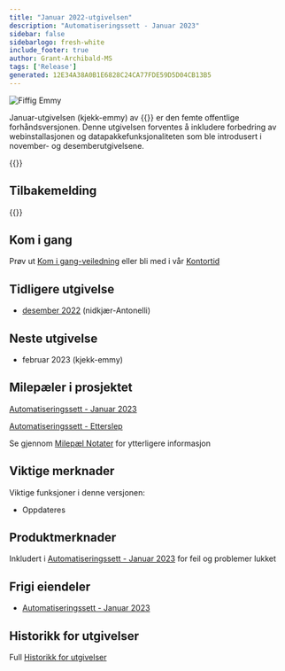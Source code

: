 ```yaml
---
title: "Januar 2022-utgivelsen"
description: "Automatiseringssett - Januar 2023"
sidebar: false
sidebarlogo: fresh-white
include_footer: true
author: Grant-Archibald-MS
tags: ['Release']
generated: 12E34A38A0B1E6828C24CA77FDE59D5D04CB13B5
---
```


<div class="optional">

![Fiffig Emmy](/images/nifty-emmy.png)

Januar-utgivelsen (kjekk-emmy) av {{<product-name>}} er den femte offentlige forhåndsversjonen. Denne utgivelsen forventes å inkludere forbedring av webinstallasjonen og datapakkefunksjonaliteten som ble introdusert i november- og desemberutgivelsene.

</div>

<div class="optional">

{{<presentationStyles>}}

## Tilbakemelding

{{<questions name="/content/nb/releases/january-2023.json" completed="Takk for at du gir tilbakemelding" showNavigationButtons="false" locale="nb">}}

</div>

<div class="optional">

## Kom i gang

Prøv ut [Kom i gang-veiledning](/nb/get-started) eller bli med i vår [Kontortid](/nb/office-hours)

## Tidligere utgivelse

- [desember 2022](/nb/releases/december-2022) (nidkjær-Antonelli)

## Neste utgivelse

- februar 2023 (kjekk-emmy)

## Milepæler i prosjektet

[Automatiseringssett - Januar 2023](https://github.com/orgs/microsoft/projects/486/views/9)

[Automatiseringssett - Etterslep](https://github.com/orgs/microsoft/projects/486/views/1)

Se gjennom [Milepæl Notater](/nb/releases/milestones) for ytterligere informasjon

## Viktige merknader

Viktige funksjoner i denne versjonen:

- Oppdateres

## Produktmerknader

Inkludert i [Automatiseringssett - Januar 2023](https://github.com/microsoft/powercat-automation-kit/releases/tag/AutomationKit-January2023) for feil og problemer lukket

## Frigi eiendeler

- [Automatiseringssett - Januar 2023](https://github.com/microsoft/powercat-automation-kit/releases/tag/AutomationKit-January2023)

## Historikk for utgivelser

Full [Historikk for utgivelser](/nb/releases)

</div>
